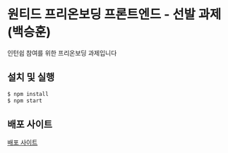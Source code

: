 # 원티드 프리온보딩 프론트엔드 - 선발 과제 (백승훈)

인턴쉽 참여를 위한 프리온보딩 과제입니다

## 설치 및 실행

```zsh
$ npm install
$ npm start
```

## 배포 사이트

[배포 사이트](https://wanted-todo-zerosial.vercel.app/)
